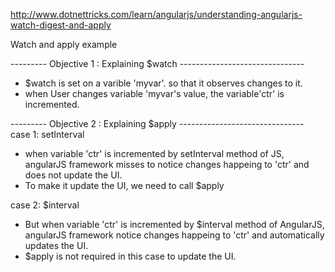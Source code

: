 http://www.dotnettricks.com/learn/angularjs/understanding-angularjs-watch-digest-and-apply

Watch and apply example



--------- Objective 1 : Explaining $watch -------------------------------
- $watch is set on a varible 'myvar'. so that it observes changes to it.
- when User changes  variable 'myvar's value, the variable'ctr' is incremented. 




--------- Objective 2 : Explaining $apply -------------------------------
case 1: setInterval
- when variable 'ctr' is incremented by setInterval method of JS, angularJS framework misses to notice changes happeing to 'ctr' and does not update the UI.
- To make it update the UI, we need to call $apply 


case 2: $interval
- But when variable 'ctr' is incremented by $interval method of AngularJS, angularJS framework  notice changes happeing to 'ctr' and automatically updates the UI.
- $apply is not required in this case to update the UI.